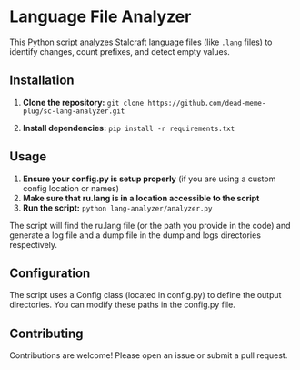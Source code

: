 # Language File Analyzer

This Python script analyzes Stalcraft language files (like `.lang` files) to identify changes, count prefixes, and detect empty values.

## Installation

1. **Clone the repository:**
   `git clone https://github.com/dead-meme-plug/sc-lang-analyzer.git`
   
2. **Install dependencies:**
   `pip install -r requirements.txt`

## Usage

1.  **Ensure your config.py is setup properly** (if you are using a custom config location or names)
2.  **Make sure that ru.lang is in a location accessible to the script**
3.  **Run the script:**
  `python lang-analyzer/analyzer.py`

The script will find the ru.lang file (or the path you provide in the code) and generate a log file and a dump file in the dump and logs directories respectively.


## Configuration

The script uses a Config class (located in config.py) to define the output directories.  You can modify these paths in the config.py file.


## Contributing

Contributions are welcome! Please open an issue or submit a pull request.
